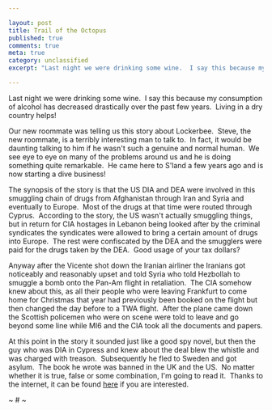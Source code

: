 ```yaml
---

layout: post
title: Trail of the Octopus
published: true
comments: true
meta: true
category: unclassified
excerpt: "Last night we were drinking some wine.  I say this because my consumption of alcohol has decreased drastically over the past few years.  Living in a dry country helps!"

---
```


Last night we were drinking some wine.  I say this because my consumption of alcohol has decreased drastically over the past few years.  Living in a dry country helps!

Our new roommate was telling us this story about Lockerbee.  Steve, the new roommate, is a terribly interesting man to talk to.  In fact, it would be daunting talking to him if he wasn't such a genuine and normal human.  We see eye to eye on many of the problems around us and he is doing something quite remarkable.  He came here to S'land a few years ago and is now starting a dive business!

The synopsis of the story is that the US DIA and DEA were involved in this smuggling chain of drugs from Afghanistan through Iran and Syria and eventually to Europe.  Most of the drugs at that time were routed through Cyprus.  According to the story, the US wasn't actually smuggling things, but in return for CIA hostages in Lebanon being looked after by the criminal syndicates the syndicates were allowed to bring a certain amount of drugs into Europe.  The rest were confiscated by the DEA and the smugglers were paid for the drugs taken by the DEA.  Good usage of your tax dollars?  

Anyway after the Vicente shot down the Iranian airliner the Iranians got noticeably and reasonably upset and told Syria who told Hezbollah to smuggle a bomb onto the Pan-Am flight in retaliation.  The CIA somehow knew about this, as all their people who were leaving Frankfurt to come home for Christmas that year had previously been booked on the flight but then changed the day before to a TWA flight.  After the plane came down the Scottish policemen who were on scene were told to leave and go beyond some line while MI6 and the CIA took all the documents and papers.

At this point in the story it sounded just like a good spy novel, but then the guy who was DIA in Cypress and knew about the deal blew the whistle and was charged with treason.  Subsequently he fled to Sweden and got asylum.  The book he wrote was banned in the UK and the US.  No matter whether it is true, false or some combination, I'm going to read it.  Thanks to the internet, it can be found [here][1] if you are interested.

 [1]: http://www.american-buddha.com/trail.ch.1.htm

~ # ~
